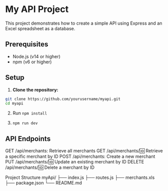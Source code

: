 # My API Project

This project demonstrates how to create a simple API using Express and an Excel spreadsheet as a database.

## Prerequisites

- Node.js (v14 or higher)
- npm (v6 or higher)

## Setup

1. **Clone the repository:**

```sh
git clone https://github.com/yourusername/myapi.git
cd myapi
```

2. Run `npm install`

3. `npm run dev`

## API Endpoints
GET /api/merchants: Retrieve all merchants
GET /api/merchants/:id: Retrieve a specific merchant by ID
POST /api/merchants: Create a new merchant
PUT /api/merchants/:id: Update an existing merchant by ID
DELETE /api/merchants/:id: Delete a merchant by ID

Project Structure
myApi/
├── index.js
├── routes.js
├── merchants.xls
├── package.json
└── README.md